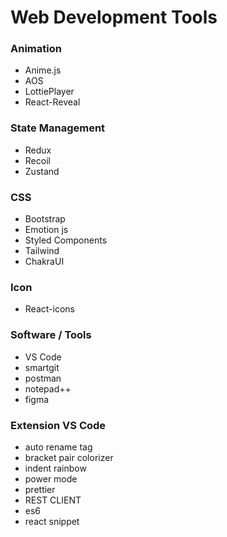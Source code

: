 # Web Development Tools

### Animation
- Anime.js
- AOS
- LottiePlayer
- React-Reveal

### State Management
- Redux
- Recoil
- Zustand

### CSS
- Bootstrap
- Emotion js
- Styled Components
- Tailwind
- ChakraUI

### Icon
- React-icons

### Software / Tools
- VS Code
- smartgit
- postman
- notepad++
- figma

### Extension VS Code
- auto rename tag
- bracket pair colorizer
- indent rainbow
- power mode
- prettier
- REST CLIENT
- es6
- react snippet

